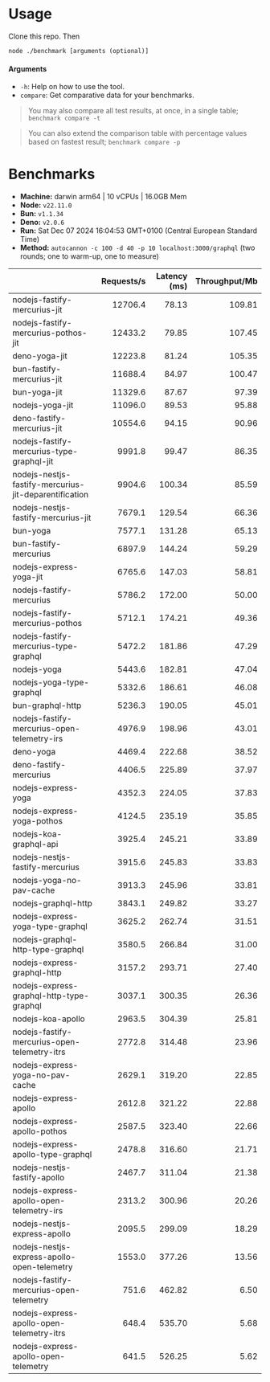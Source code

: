 # Usage

Clone this repo. Then

```
node ./benchmark [arguments (optional)]
```

#### Arguments

* `-h`: Help on how to use the tool.
* `compare`: Get comparative data for your benchmarks.

> You may also compare all test results, at once, in a single table; `benchmark compare -t`

> You can also extend the comparison table with percentage values based on fastest result; `benchmark compare -p`

# Benchmarks

* __Machine:__ darwin arm64 | 10 vCPUs | 16.0GB Mem
* __Node:__ `v22.11.0`
* __Bun:__ `v1.1.34`
* __Deno:__ `v2.0.6`
* __Run:__ Sat Dec 07 2024 16:04:53 GMT+0100 (Central European Standard Time)
* __Method:__ `autocannon -c 100 -d 40 -p 10 localhost:3000/graphql` (two rounds; one to warm-up, one to measure)

|                                                       | Requests/s | Latency (ms) | Throughput/Mb |
| :--                                                   | --:        | --:          | --:           |
| nodejs-fastify-mercurius-jit                          | 12706.4    | 78.13        | 109.81        |
| nodejs-fastify-mercurius-pothos-jit                   | 12433.2    | 79.85        | 107.45        |
| deno-yoga-jit                                         | 12223.8    | 81.24        | 105.35        |
| bun-fastify-mercurius-jit                             | 11688.4    | 84.97        | 100.47        |
| bun-yoga-jit                                          | 11329.6    | 87.67        | 97.39         |
| nodejs-yoga-jit                                       | 11096.0    | 89.53        | 95.88         |
| deno-fastify-mercurius-jit                            | 10554.6    | 94.15        | 90.96         |
| nodejs-fastify-mercurius-type-graphql-jit             | 9991.8     | 99.47        | 86.35         |
| nodejs-nestjs-fastify-mercurius-jit-deparentification | 9904.6     | 100.34       | 85.59         |
| nodejs-nestjs-fastify-mercurius-jit                   | 7679.1     | 129.54       | 66.36         |
| bun-yoga                                              | 7577.1     | 131.28       | 65.13         |
| bun-fastify-mercurius                                 | 6897.9     | 144.24       | 59.29         |
| nodejs-express-yoga-jit                               | 6765.6     | 147.03       | 58.81         |
| nodejs-fastify-mercurius                              | 5786.2     | 172.00       | 50.00         |
| nodejs-fastify-mercurius-pothos                       | 5712.1     | 174.21       | 49.36         |
| nodejs-fastify-mercurius-type-graphql                 | 5472.2     | 181.86       | 47.29         |
| nodejs-yoga                                           | 5443.6     | 182.81       | 47.04         |
| nodejs-yoga-type-graphql                              | 5332.6     | 186.61       | 46.08         |
| bun-graphql-http                                      | 5236.3     | 190.05       | 45.01         |
| nodejs-fastify-mercurius-open-telemetry-irs           | 4976.9     | 198.96       | 43.01         |
| deno-yoga                                             | 4469.4     | 222.68       | 38.52         |
| deno-fastify-mercurius                                | 4406.5     | 225.89       | 37.97         |
| nodejs-express-yoga                                   | 4352.3     | 224.05       | 37.83         |
| nodejs-express-yoga-pothos                            | 4124.5     | 235.19       | 35.85         |
| nodejs-koa-graphql-api                                | 3925.4     | 245.21       | 33.89         |
| nodejs-nestjs-fastify-mercurius                       | 3915.6     | 245.83       | 33.83         |
| nodejs-yoga-no-pav-cache                              | 3913.3     | 245.96       | 33.81         |
| nodejs-graphql-http                                   | 3843.1     | 249.82       | 33.27         |
| nodejs-express-yoga-type-graphql                      | 3625.2     | 262.74       | 31.51         |
| nodejs-graphql-http-type-graphql                      | 3580.5     | 266.84       | 31.00         |
| nodejs-express-graphql-http                           | 3157.2     | 293.71       | 27.40         |
| nodejs-express-graphql-http-type-graphql              | 3037.1     | 300.35       | 26.36         |
| nodejs-koa-apollo                                     | 2963.5     | 304.39       | 25.81         |
| nodejs-fastify-mercurius-open-telemetry-itrs          | 2772.8     | 314.48       | 23.96         |
| nodejs-express-yoga-no-pav-cache                      | 2629.1     | 319.20       | 22.85         |
| nodejs-express-apollo                                 | 2612.8     | 321.22       | 22.88         |
| nodejs-express-apollo-pothos                          | 2587.5     | 323.40       | 22.66         |
| nodejs-express-apollo-type-graphql                    | 2478.8     | 316.60       | 21.71         |
| nodejs-nestjs-fastify-apollo                          | 2467.7     | 311.04       | 21.38         |
| nodejs-express-apollo-open-telemetry-irs              | 2313.2     | 300.96       | 20.26         |
| nodejs-nestjs-express-apollo                          | 2095.5     | 299.09       | 18.29         |
| nodejs-nestjs-express-apollo-open-telemetry           | 1553.0     | 377.26       | 13.56         |
| nodejs-fastify-mercurius-open-telemetry               | 751.6      | 462.82       | 6.50          |
| nodejs-express-apollo-open-telemetry-itrs             | 648.4      | 535.70       | 5.68          |
| nodejs-express-apollo-open-telemetry                  | 641.5      | 526.25       | 5.62          |
